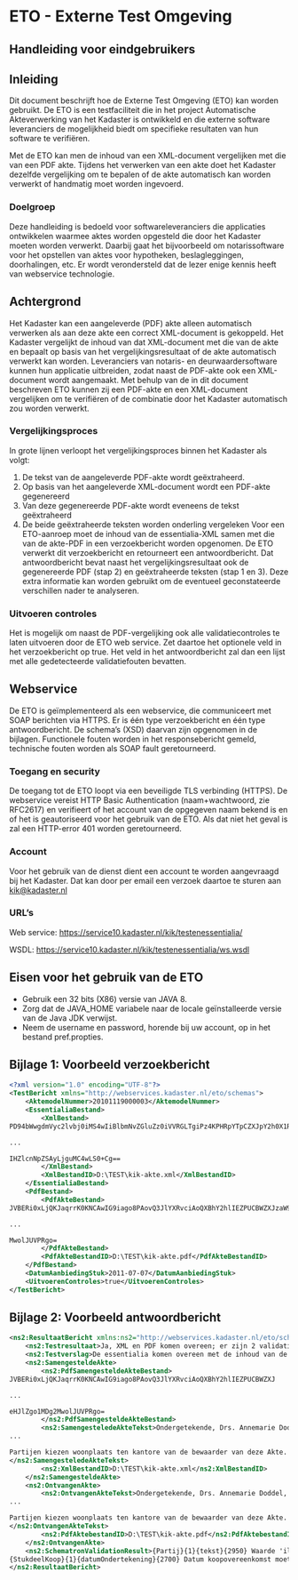 # ETO - Externe Test Omgeving
## Handleiding voor eindgebruikers


## Inleiding
Dit document beschrijft hoe de Externe Test Omgeving (ETO) kan worden gebruikt. De ETO is een testfaciliteit die in het project Automatische Akteverwerking van het Kadaster is ontwikkeld en die externe software leveranciers de mogelijkheid biedt om specifieke resultaten van hun software te verifiëren.

Met de ETO kan men de inhoud van een XML-document vergelijken met die van een PDF akte. Tijdens het verwerken van een akte doet het Kadaster dezelfde vergelijking om te bepalen of de akte automatisch kan worden verwerkt of handmatig moet worden ingevoerd.

### Doelgroep
Deze handleiding is bedoeld voor softwareleveranciers die applicaties ontwikkelen waarmee aktes worden opgesteld die door het Kadaster moeten worden verwerkt. Daarbij gaat het bijvoorbeeld om notarissoftware voor het opstellen van aktes voor hypotheken, beslagleggingen, doorhalingen, etc.
Er wordt verondersteld dat de lezer enige kennis heeft  van webservice technologie.

##	Achtergrond
Het Kadaster kan een aangeleverde (PDF) akte alleen automatisch verwerken als aan deze akte een correct XML-document is gekoppeld. Het Kadaster vergelijkt de inhoud van dat XML-document met die van de akte en bepaalt op basis van het vergelijkingsresultaat of de akte automatisch verwerkt kan worden.
Leveranciers van notaris- en deurwaardersoftware kunnen hun applicatie uitbreiden, zodat naast de PDF-akte ook een XML-document wordt aangemaakt. Met behulp van de in dit document beschreven ETO kunnen zij een PDF-akte en een XML-document vergelijken om te verifiëren of de combinatie door het Kadaster automatisch zou worden verwerkt.

### Vergelijkingsproces
In grote lijnen verloopt het vergelijkingsproces binnen het Kadaster als volgt:
1.	De tekst van de aangeleverde PDF-akte wordt geëxtraheerd.
2.	Op basis van het aangeleverde XML-document wordt een PDF-akte gegenereerd
3.	Van deze gegenereerde PDF-akte wordt eveneens de tekst geëxtraheerd
4.	De beide geëxtraheerde teksten worden onderling vergeleken
Voor een ETO-aanroep moet de inhoud van de essentialia-XML samen met die van de akte-PDF in een verzoekbericht worden opgenomen. De ETO verwerkt dit verzoekbericht en retourneert een antwoordbericht. Dat antwoordbericht bevat naast het vergelijkingsresultaat ook de gegenereerde PDF (stap 2) en geëxtraheerde teksten (stap 1 en 3). Deze extra informatie kan worden gebruikt om de eventueel geconstateerde verschillen nader te analyseren.


### Uitvoeren controles
Het is mogelijk om naast de PDF-vergelijking ook alle validatiecontroles te laten uitvoeren door de ETO web service. Zet daartoe het optionele veld <UitvoerenControles> in het verzoekbericht op true. Het veld <SchematronValidationResult> in het antwoordbericht zal dan een lijst met alle gedetecteerde validatiefouten bevatten.

## Webservice
De ETO is geïmplementeerd als een webservice, die communiceert met SOAP berichten via HTTPS. Er is één type verzoekbericht en één type antwoordbericht. De schema’s (XSD) daarvan zijn opgenomen in de bijlagen. Functionele fouten worden in het responsebericht gemeld, technische fouten worden als SOAP fault geretourneerd.

### Toegang en security
De toegang tot de ETO loopt via een beveiligde TLS verbinding (HTTPS). De webservice vereist HTTP Basic Authentication (naam+wachtwoord, zie RFC2617) en verifieert of het account van de opgegeven naam bekend is en of het is geautoriseerd voor het gebruik van de ETO. Als dat niet het geval is zal een HTTP-error 401 worden geretourneerd.
### Account
Voor het gebruik van de dienst dient een account te worden aangevraagd bij het Kadaster. Dat kan door per email een verzoek daartoe te sturen aan kik@kadaster.nl

### URL’s
Web service: https://service10.kadaster.nl/kik/testenessentialia/

WSDL: https://service10.kadaster.nl/kik/testenessentialia/ws.wsdl

## Eisen voor het gebruik van de ETO
- Gebruik een 32 bits (X86) versie van JAVA 8.
- Zorg dat de JAVA_HOME variabele naar de locale geïnstalleerde versie van de Java JDK verwijst.
- Neem de username en password, horende  bij uw account, op in het bestand pref.propties.

## Bijlage 1: Voorbeeld verzoekbericht
```xml
<?xml version="1.0" encoding="UTF-8"?>
<TestBericht xmlns="http://webservices.kadaster.nl/eto/schemas">
	<AktemodelNummer>20101119000003</AktemodelNummer>
	<EssentialiaBestand>
		<XmlBestand>
PD94bWwgdmVyc2lvbj0iMS4wIiBlbmNvZGluZz0iVVRGLTgiPz4KPHRpYTpCZXJpY2h0X1RJQV9T

...

IHZlcnNpZSAyLjguMC4wLS0+Cg==
		</XmlBestand>
		<XmlBestandID>D:\TEST\kik-akte.xml</XmlBestandID>
	</EssentialiaBestand>
	<PdfBestand>
		<PdfAkteBestand>
JVBERi0xLjQKJaqrrK0KNCAwIG9iago8PAovQ3JlYXRvciAoQXBhY2hlIEZPUCBWZXJzaW9uIDEu

...

MwolJUVPRgo=
		</PdfAkteBestand>
		<PdfAkteBestandID>D:\TEST\kik-akte.pdf</PdfAkteBestandID>
	</PdfBestand>
	<DatumAanbiedingStuk>2011-07-07</DatumAanbiedingStuk>
	<UitvoerenControles>true</UitvoerenControles>
</TestBericht>
```

## Bijlage 2: Voorbeeld antwoordbericht
```xml
<ns2:ResultaatBericht xmlns:ns2="http://webservices.kadaster.nl/eto/schemas">
	<ns2:Testresultaat>Ja, XML en PDF komen overeen; er zijn 2 validatiefouten geconstateerd</ns2:Testresultaat>
	<ns2:Testverslag>De essentialia komen overeen met de inhoud van de PDF.</ns2:Testverslag>
	<ns2:SamengesteldeAkte>
		<ns2:PdfSamengesteldeAkteBestand>
JVBERi0xLjQKJaqrrK0KNCAwIG9iago8PAovQ3JlYXRvciAoQXBhY2hlIEZPUCBWZXJ

...

eHJlZgo1MDg2MwolJUVPRgo=
		</ns2:PdfSamengesteldeAkteBestand>
		<ns2:SamengesteledeAkteTekst>Ondergetekende, Drs. Annemarie Doddel, hierna te noemen:
...

Partijen kiezen woonplaats ten kantore van de bewaarder van deze Akte.
</ns2:SamengesteledeAkteTekst>
		<ns2:XmlBestandID>D:\TEST\kik-akte.xml</ns2:XmlBestandID>
	</ns2:SamengesteldeAkte>
	<ns2:OntvangenAkte>
		<ns2:OntvangenAkteTekst>Ondergetekende, Drs. Annemarie Doddel, hierna te noemen:
...

Partijen kiezen woonplaats ten kantore van de bewaarder van deze Akte.
</ns2:OntvangenAkteTekst>
		<ns2:PdfAktebestandID>D:\TEST\kik-akte.pdf</ns2:PdfAktebestandID>
	</ns2:OntvangenAkte>
	<ns2:SchematronValidationResult>{Partij}{1}{tekst}{2950} Waarde 'illegaal' is niet toegestaan voor keuzetekst {k_BurgerlijkeStaatTekst}.
{StukdeelKoop}{1}{datumOndertekening}{2700} Datum koopovereenkomst moet in het verleden liggen.</ns2:SchematronValidationResult>
</ns2:ResultaatBericht>
```